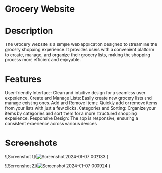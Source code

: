 # Grocery Website
# Description
The Grocery Website is a simple web application designed to streamline the grocery shopping experience. It provides users with a convenient platform to create, manage, and organize their grocery lists, making the shopping process more efficient and enjoyable.

# Features
User-friendly Interface: Clean and intuitive design for a seamless user experience.
Create and Manage Lists: Easily create new grocery lists and manage existing ones.
Add and Remove Items: Quickly add or remove items from your lists with just a few clicks.
Categories and Sorting: Organize your items by categories and sort them for a more structured shopping experience.
Responsive Design: The app is responsive, ensuring a consistent experience across various devices.
# Screenshots

![Screenshot 1](![Screenshot 2024-01-07 002133](https://github.com/ahmedsoomro1/Grocery-website/assets/155841671/9d702be2-caf2-43f1-b2fe-14407079d2da)
)

![Screenshot 2](![Screenshot 2024-01-07 000924](https://github.com/ahmedsoomro1/Grocery-website/assets/155841671/ad55d0c8-72f0-49fd-ad52-8b6389876739)
)


